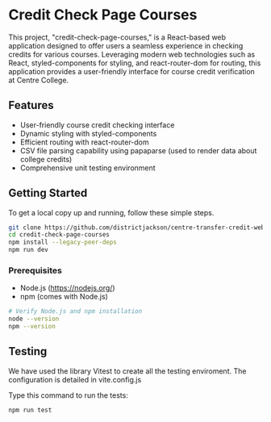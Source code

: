 # Credit Check Page Courses

This project, "credit-check-page-courses," is a React-based web application designed to offer users a seamless experience in checking credits for various courses. Leveraging modern web technologies such as React, styled-components for styling, and react-router-dom for routing, this application provides a user-friendly interface for course credit verification at Centre College.

## Features

- User-friendly course credit checking interface
- Dynamic styling with styled-components
- Efficient routing with react-router-dom
- CSV file parsing capability using papaparse (used to render data about college credits)
- Comprehensive unit testing environment

## Getting Started

To get a local copy up and running, follow these simple steps.

```bash
git clone https://github.com/districtjackson/centre-transfer-credit-website
cd credit-check-page-courses
npm install --legacy-peer-deps
npm run dev
```

### Prerequisites

- Node.js (https://nodejs.org/)
- npm (comes with Node.js)

```bash
# Verify Node.js and npm installation
node --version
npm --version
```

## Testing

We have used the library Vitest to create all the testing enviroment. The configuration is detailed in vite.config.js

Type this command to run the tests:

```bash
npm run test
```
